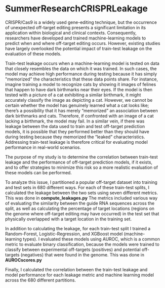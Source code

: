 # SummerResearchCRISPRLeakage
CRISPR/Cas9 is a widely used gene-editing technique, but the occurrence of unexpected off-target editing presents a significant limitation in its application within biological and clinical contexts. Consequently, researchers have developed and trained machine-learning models to predict when and where off-target editing occurs. However, existing studies have largely overlooked the potential impact of train-test leakage on the evaluation of these models.

Train-test leakage occurs when a machine-learning model is tested on data that closely resembles the data on which it was trained. In such cases, the model may achieve high performance during testing because it has simply "memorized" the characteristics that these data points share. For instance, imagine training a model to recognize cats by showing it images of felines that happen to have dark birthmarks near their eyes. If the model is then tested with a picture of a cat exhibiting a similar birthmark, it might accurately classify the image as depicting a cat. However, we cannot be certain whether the model has genuinely learned what a cat looks like; there’s a possibility that it has merely “memorized” an association between dark birthmarks and cats. Therefore, if confronted with an image of a cat lacking a birthmark, the model may fail. 
In a similar vein, if there was leakage between the data used to train and test off-target prediction models, it is possible that they performed better than they should have during testing because they memorized the “leaked” characteristics. Addressing train-test leakage is therefore critical for evaluating model performance in real-world scenarios.

The purpose of my study is to determine the correlation between train-test leakage and the performance of off-target prediction models, if it exists, and to offer strategies to minimize this risk so a more realistic evaluation of these models can be performed.

To analyze this issue, I partitioned a popular off-target dataset into training and test sets in 680 different ways. For each of these train-test splits, I calculated the leakage between the two sets using seven different metrics. This was done in **compute_leakages.py** The metrics included various way of evaluating the similarity between the guide RNA sequences across the split, as well as calculating the percentage of target locations (regions on the genome where off-target editing may have occurred) in the test set that physically overlapped with a target location in the training set.

In addition to calculating the leakage, for each train-test split I trained a Random-Forest, Logistic-Regression, and XGBoost model (machine-learning types). I evaluated these models using AUROC, which is a common metric to evaluate binary classification, because the models were trained to classify between experimental off-targets (positives) and potential off-targets (negatives) that were found in the genome. This was done in **AUROCscores.py**

Finally, I calculated the correlation between the train-test leakage and model performance for each leakage metric and machine learning model across the 680 different partitions. 





